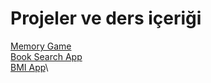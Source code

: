 # Projeler ve ders içeriği

[Memory Game](https://memory-game-melih.netlify.app/)\
[Book Search App](https://book-search-melih.netlify.app/)\
[BMI App](https://bmi-app-melih.netlify.app/)\